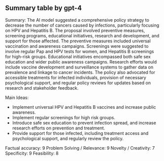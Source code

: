 ## Summary table by gpt-4
Summary: 
The AI model suggested a comprehensive policy strategy to decrease the number of cancers caused by infections, particularly focusing on HPV and Hepatitis B. The proposal involved preventive measures, screening programs, educational initiatives, research and development, and support for those affected. The preventive measures included universal vaccination and awareness campaigns. Screenings were suggested to involve regular Pap and HPV tests for women, and Hepatitis B screenings for high-risk groups. Educational initiatives encompassed both safe sex education and wider public awareness campaigns. Research efforts would include vaccine development and surveillance systems to gather data on prevalence and linkage to cancer incidents. The policy also advocated for accessible treatments for infected individuals, provision of necessary psychological support, and regular policy reviews for updates based on research and stakeholder feedback.

Main Ideas: 
- Implement universal HPV and Hepatitis B vaccines and increase public awareness.
- Implement regular screenings for high risk groups.
- Introduce safe sex education to prevent infection spread, and increase research efforts on prevention and treatment.
- Provide support for those infected, including treatment access and psychological support, and regularly review the policy.

Factual accuracy: 9
Problem Solving / Relevance: 9
Novelty / Creativity: 7
Specificity: 9
Feasibility: 8